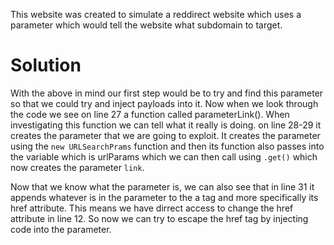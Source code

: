 This website was created to simulate a reddirect website which uses a parameter which would tell the website what subdomain to target.

# Solution
With the above in mind our first step would be to try and find this parameter so that we could try and inject payloads into it. Now when we look through the code we see on line 27 a function called parameterLink(). When investigating this function we can tell what it really is doing. on line 28-29 it creates the parameter that we are going to exploit. It creates the parameter using the `new URLSearchPrams` function and then its function also passes into the variable which is urlParams which we can then call using `.get()` which now creates the parameter `link`. 

Now that we know what the parameter is, we can also see that in line 31 it appends whatever is in the parameter to the a tag and more specifically its href attribute. This means we have dirrect access to change the href attribute in line 12. So now we can try to escape the href tag by injecting code into the parameter. 
